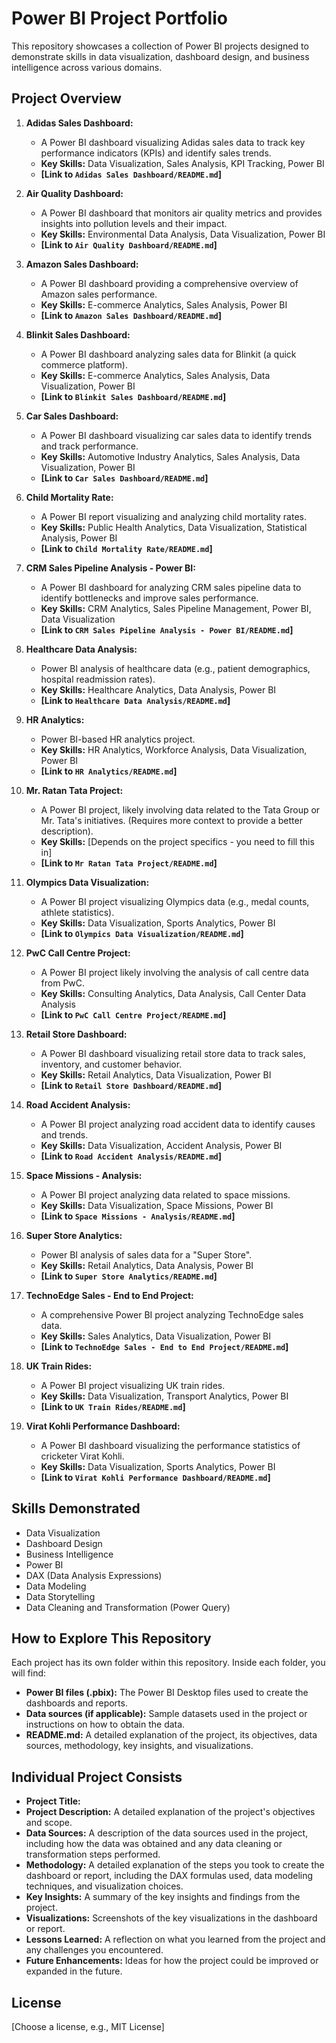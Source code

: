 # Power BI Project Portfolio

This repository showcases a collection of Power BI projects designed to demonstrate skills in data visualization, dashboard design, and business intelligence across various domains.

## Project Overview

1.  **Adidas Sales Dashboard:**
    *   A Power BI dashboard visualizing Adidas sales data to track key performance indicators (KPIs) and identify sales trends.
    *   **Key Skills:** Data Visualization, Sales Analysis, KPI Tracking, Power BI
    *   **[Link to `Adidas Sales Dashboard/README.md`]**

2.  **Air Quality Dashboard:**
    *   A Power BI dashboard that monitors air quality metrics and provides insights into pollution levels and their impact.
    *   **Key Skills:** Environmental Data Analysis, Data Visualization, Power BI
    *   **[Link to `Air Quality Dashboard/README.md`]**

3.  **Amazon Sales Dashboard:**
    *   A Power BI dashboard providing a comprehensive overview of Amazon sales performance.
    *   **Key Skills:** E-commerce Analytics, Sales Analysis, Power BI
    *   **[Link to `Amazon Sales Dashboard/README.md`]**

4.  **Blinkit Sales Dashboard:** 
    *   A Power BI dashboard analyzing sales data for Blinkit (a quick commerce platform).
    *   **Key Skills:** E-commerce Analytics, Sales Analysis, Data Visualization, Power BI
    *   **[Link to `Blinkit Sales Dashboard/README.md`]**

5.  **Car Sales Dashboard:**
    *   A Power BI dashboard visualizing car sales data to identify trends and track performance.
    *   **Key Skills:** Automotive Industry Analytics, Sales Analysis, Data Visualization, Power BI
    *   **[Link to `Car Sales Dashboard/README.md`]**

6.  **Child Mortality Rate:**
    *   A Power BI report visualizing and analyzing child mortality rates.
    *   **Key Skills:** Public Health Analytics, Data Visualization, Statistical Analysis, Power BI
    *   **[Link to `Child Mortality Rate/README.md`]**

7.  **CRM Sales Pipeline Analysis - Power BI:**
    *   A Power BI dashboard for analyzing CRM sales pipeline data to identify bottlenecks and improve sales performance.
    *   **Key Skills:** CRM Analytics, Sales Pipeline Management, Power BI, Data Visualization
    *   **[Link to `CRM Sales Pipeline Analysis - Power BI/README.md`]**

8.  **Healthcare Data Analysis:**
    *   Power BI analysis of healthcare data (e.g., patient demographics, hospital readmission rates).
    *   **Key Skills:** Healthcare Analytics, Data Analysis, Power BI
    *   **[Link to `Healthcare Data Analysis/README.md`]**

9.  **HR Analytics:**
    *   Power BI-based HR analytics project.
    *   **Key Skills:** HR Analytics, Workforce Analysis, Data Visualization, Power BI
    *   **[Link to `HR Analytics/README.md`]**

10. **Mr. Ratan Tata Project:**
    *   A Power BI project, likely involving data related to the Tata Group or Mr. Tata's initiatives.  (Requires more context to provide a better description).
    *   **Key Skills:** [Depends on the project specifics - you need to fill this in]
    *   **[Link to `Mr Ratan Tata Project/README.md`]**

11. **Olympics Data Visualization:** 
    *   A Power BI project visualizing Olympics data (e.g., medal counts, athlete statistics).
    *   **Key Skills:** Data Visualization, Sports Analytics, Power BI
    *   **[Link to `Olympics Data Visualization/README.md`]**

12. **PwC Call Centre Project:** 
    *   A Power BI project likely involving the analysis of call centre data from PwC.
    *   **Key Skills:** Consulting Analytics, Data Analysis, Call Center Data Analysis
    *   **[Link to `PwC Call Centre Project/README.md`]**

13. **Retail Store Dashboard:**
    *   A Power BI dashboard visualizing retail store data to track sales, inventory, and customer behavior.
    *   **Key Skills:** Retail Analytics, Data Visualization, Power BI
    *   **[Link to `Retail Store Dashboard/README.md`]**

14. **Road Accident Analysis:**
    *   A Power BI project analyzing road accident data to identify causes and trends.
    *   **Key Skills:** Data Visualization, Accident Analysis, Power BI
    *   **[Link to `Road Accident Analysis/README.md`]**

15. **Space Missions - Analysis:** 
    *   A Power BI project analyzing data related to space missions.
    *   **Key Skills:** Data Visualization, Space Missions, Power BI
    *   **[Link to `Space Missions - Analysis/README.md`]**

16. **Super Store Analytics:**
    *   Power BI analysis of sales data for a "Super Store".
    *   **Key Skills:** Retail Analytics, Data Analysis, Power BI
    *   **[Link to `Super Store Analytics/README.md`]**

17. **TechnoEdge Sales - End to End Project:**
    *   A comprehensive Power BI project analyzing TechnoEdge sales data.
    *   **Key Skills:** Sales Analytics, Data Visualization, Power BI
    *   **[Link to `TechnoEdge Sales - End to End Project/README.md`]**

18. **UK Train Rides:** 
    *   A Power BI project visualizing UK train rides.
    *   **Key Skills:** Data Visualization, Transport Analytics, Power BI
    *   **[Link to `UK Train Rides/README.md`]**

19. **Virat Kohli Performance Dashboard:** 
    *   A Power BI dashboard visualizing the performance statistics of cricketer Virat Kohli.
    *   **Key Skills:** Data Visualization, Sports Analytics, Power BI
    *   **[Link to `Virat Kohli Performance Dashboard/README.md`]**

## Skills Demonstrated

*   Data Visualization
*   Dashboard Design
*   Business Intelligence
*   Power BI
*   DAX (Data Analysis Expressions)
*   Data Modeling
*   Data Storytelling
*   Data Cleaning and Transformation (Power Query)

## How to Explore This Repository

Each project has its own folder within this repository. Inside each folder, you will find:

*   **Power BI files (.pbix):** The Power BI Desktop files used to create the dashboards and reports.
*   **Data sources (if applicable):** Sample datasets used in the project or instructions on how to obtain the data.
*   **README.md:** A detailed explanation of the project, its objectives, data sources, methodology, key insights, and visualizations. 

## Individual Project Consists

*   **Project Title:**
*   **Project Description:** A detailed explanation of the project's objectives and scope.
*   **Data Sources:** A description of the data sources used in the project, including how the data was obtained and any data cleaning or transformation steps performed.
*   **Methodology:** A detailed explanation of the steps you took to create the dashboard or report, including the DAX formulas used, data modeling techniques, and visualization choices.
*   **Key Insights:** A summary of the key insights and findings from the project.
*   **Visualizations:** Screenshots of the key visualizations in the dashboard or report.
*   **Lessons Learned:** A reflection on what you learned from the project and any challenges you encountered.
*   **Future Enhancements:** Ideas for how the project could be improved or expanded in the future.

## License

[Choose a license, e.g., MIT License]


